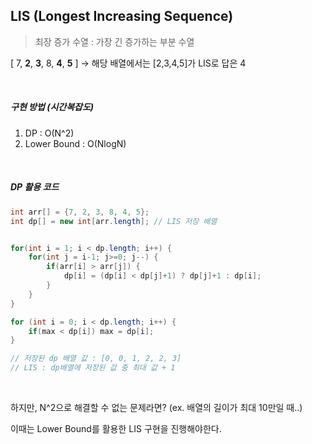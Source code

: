 ## LIS (Longest Increasing Sequence)

> 최장 증가 수열 : 가장 긴 증가하는 부분 수열

[ 7, **2**, **3**, 8, **4**, **5** ] → 해당 배열에서는 [2,3,4,5]가 LIS로 답은 4

<br>

##### 구현 방법 (시간복잡도)

1. DP : O(N^2)
2. Lower Bound : O(NlogN)

<br>

##### DP 활용 코드

```java
int arr[] = {7, 2, 3, 8, 4, 5};
int dp[] = new int[arr.length]; // LIS 저장 배열


for(int i = 1; i < dp.length; i++) {
    for(int j = i-1; j>=0; j--) {
        if(arr[i] > arr[j]) {
            dp[i] = (dp[i] < dp[j]+1) ? dp[j]+1 : dp[i];
        }
    }
}

for (int i = 0; i < dp.length; i++) {
	if(max < dp[i]) max = dp[i];
}

// 저장된 dp 배열 값 : [0, 0, 1, 2, 2, 3]
// LIS : dp배열에 저장된 값 중 최대 값 + 1
```

<br>

하지만, N^2으로 해결할 수 없는 문제라면? (ex. 배열의 길이가 최대 10만일 때..)

이때는 Lower Bound를 활용한 LIS 구현을 진행해야한다.

